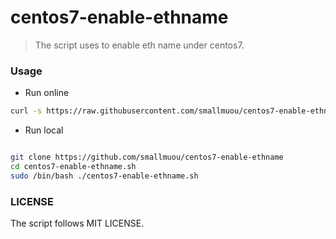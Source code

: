 # centos7-enable-ethname

>The script uses to enable eth name under centos7.

### Usage 

* Run online

```bash
curl -s https://raw.githubusercontent.com/smallmuou/centos7-enable-ethname/master/centos7-enable-ethname.sh|sudo /bin/bash 
```

* Run local

```bash

git clone https://github.com/smallmuou/centos7-enable-ethname
cd centos7-enable-ethname.sh
sudo /bin/bash ./centos7-enable-ethname.sh
```

### LICENSE

The script follows MIT LICENSE.